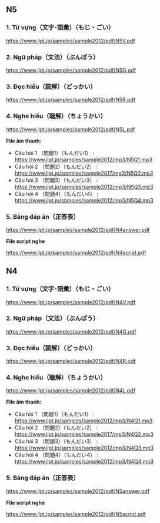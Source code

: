 N5
-------
### 1. Từ vựng（文字･語彙）（もじ・ごい）

https://www.jlpt.jp/samples/sample2012/pdf/N5V.pdf

### 2. Ngữ pháp（文法）（ぶんぽう）

https://www.jlpt.jp/samples/sample2012/pdf/N5G.pdf

### 3. Đọc hiểu（読解）（どっかい）

https://www.jlpt.jp/samples/sample2012/pdf/N5R.pdf

### 4. Nghe hiểu（聴解）（ちょうかい）

https://www.jlpt.jp/samples/sample2012/pdf/N5L.pdf

**File âm thanh:**
- Câu hỏi 1 （問題1）（もんだい1） : https://www.jlpt.jp/samples/sample2012/mp3/N5Q1.mp3
- Câu hỏi 2 （問題2）（もんだい2） : https://www.jlpt.jp/samples/sample2017/mp3/N5Q2.mp3
- Câu hỏi 3 （問題3）（もんだい3） : https://www.jlpt.jp/samples/sample2012/mp3/N5Q3.mp3
- Câu hỏi 4 （問題4）（もんだい4） : https://www.jlpt.jp/samples/sample2012/mp3/N5Q4.mp3

### 5. Bảng đáp án（正答表）

https://www.jlpt.jp/samples/sample2012/pdf/N4answer.pdf

**File script nghe**

https://www.jlpt.jp/samples/sample2012/pdf/N4script.pdf

N4
-------
### 1. Từ vựng（文字･語彙）（もじ・ごい）

https://www.jlpt.jp/samples/sample2012/pdf/N4V.pdf

### 2. Ngữ pháp（文法）（ぶんぽう）

https://www.jlpt.jp/samples/sample2012/pdf/N4G.pdf

### 3. Đọc hiểu（読解）（どっかい）

https://www.jlpt.jp/samples/sample2012/pdf/N4R.pdf

### 4. Nghe hiểu（聴解）（ちょうかい）

https://www.jlpt.jp/samples/sample2012/pdf/N4L.pdf

**File âm thanh:**
- Câu hỏi 1 （問題1）（もんだい1） : https://www.jlpt.jp/samples/sample2012/mp3/N4Q1.mp3
- Câu hỏi 2 （問題2）（もんだい2） : https://www.jlpt.jp/samples/sample2017/mp3/N4Q2.mp3
- Câu hỏi 3 （問題3）（もんだい3） : https://www.jlpt.jp/samples/sample2012/mp3/N4Q3.mp3
- Câu hỏi 4 （問題4）（もんだい4） : https://www.jlpt.jp/samples/sample2012/mp3/N4Q4.mp3

### 5. Bảng đáp án（正答表）

https://www.jlpt.jp/samples/sample2012/pdf/N5answer.pdf

**File script nghe**

https://www.jlpt.jp/samples/sample2012/pdf/N5script.pdf
